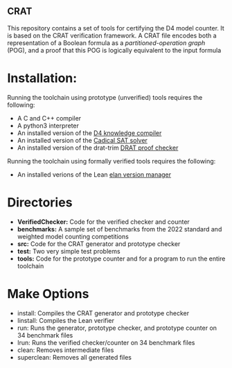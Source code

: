 ## CRAT

This repository contains a set of tools for certifying the D4 model
counter.  It is based on the CRAT verification framework.  A CRAT file
encodes both a representation of a Boolean formula as a
*partitioned-operation graph* (POG), and a proof that this POG is
logically equivalent to the input formula

# Installation:

Running the toolchain using prototype (unverified) tools requires the following:

* A C and C++ compiler
* A python3 interpreter
* An installed version of the [D4 knowledge compiler](https://github.com/crillab/d4)
* An installed version of the [Cadical SAT solver](https://github.com/arminbiere/cadical)
* An installed version of the drat-trim [DRAT proof checker](https://github.com/marijnheule/drat-trim)

Running the toolchain using formally verified tools requires the following:

* An installed verions of the Lean [elan version manager](https://github.com/leanprover/elan)

# Directories

* **VerifiedChecker:**
    Code for the verified checker and counter
* **benchmarks:**
    A sample set of benchmarks from the 2022 standard and weighted model counting competitions
* **src:**
    Code for the CRAT generator and prototype checker
* **test:**
    Two very simple test problems
* **tools:**
    Code for the prototype counter and for a program to run the entire toolchain


# Make Options

* install:
    Compiles the CRAT generator and prototype checker
* linstall:
    Compiles the Lean verifier
* run:
    Runs the generator, prototype checker, and prototype counter on 34 benchmark files
* lrun:
    Runs the verified checker/counter on 34 benchmark files
* clean:
    Removes intermediate files
* superclean:
    Removes all generated files

    